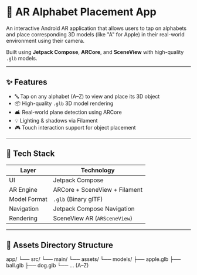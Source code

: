 # 📱 AR Alphabet Placement App

An interactive Android AR application that allows users to tap on alphabets and place corresponding 3D models (like "A" for Apple) in their real-world environment using their camera.

Built using **Jetpack Compose**, **ARCore**, and **SceneView** with high-quality `.glb` models.

---

## ✨ Features

- 🔤 Tap on any alphabet (A–Z) to view and place its 3D object
- 📦 High-quality `.glb` 3D model rendering
- 🛋️ Real-world plane detection using ARCore
- 💡 Lighting & shadows via Filament
- 🎮 Touch interaction support for object placement

---

## 🧰 Tech Stack

| Layer         | Technology                       |
|---------------|----------------------------------|
| UI            | Jetpack Compose                  |
| AR Engine     | ARCore + SceneView + Filament    |
| Model Format  | `.glb` (Binary glTF)             |
| Navigation    | Jetpack Compose Navigation       |
| Rendering     | SceneView AR (`ARSceneView`)     |

---

## 📂 Assets Directory Structure

app/
└── src/
└── main/
└── assets/
└── models/
├── apple.glb
├── ball.glb
├── dog.glb
└── ... (A–Z)


